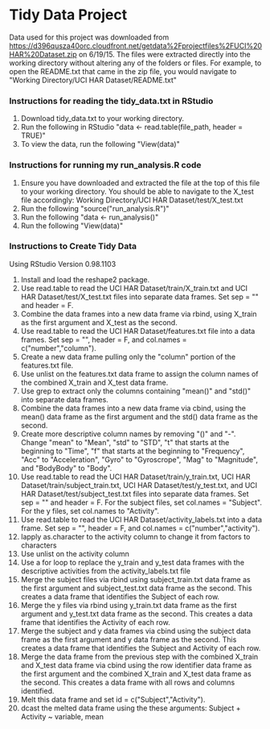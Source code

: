 # Tidy Data Project
Data used for this project was downloaded from https://d396qusza40orc.cloudfront.net/getdata%2Fprojectfiles%2FUCI%20HAR%20Dataset.zip on 6/19/15. The files were extracted directly into the working directory without altering any of the folders or files. For example, to open the README.txt that came in the zip file, you would navigate to "Working Directory/UCI HAR Dataset/README.txt"

### Instructions for reading the tidy_data.txt in RStudio

1. Download tidy_data.txt to your working directory.
2. Run the following in RStudio "data <- read.table(file_path, header = TRUE)"
3. To view the data, run the following "View(data)"

### Instructions for running my run_analysis.R code

1. Ensure you have downloaded and extracted the file at the top of this file to your working directory. You should be able to navigate to the X_test file accordingly: Working Directory/UCI HAR Dataset/test/X_test.txt
2. Run the following "source("run_analysis.R")"
3. Run the following "data <- run_analysis()"
4. Run the following "View(data)"

### Instructions to Create Tidy Data

Using RStudio Version 0.98.1103

1. Install and load the reshape2 package.
2. Use read.table to read the UCI HAR Dataset/train/X_train.txt and UCI HAR Dataset/test/X_test.txt files into separate data frames. Set sep = "" and header = F.
3. Combine the data frames into a new data frame via rbind, using X_train as the first argument and X_test as the second.
4. Use read.table to read the UCI HAR Dataset/features.txt file into a data frames. Set sep = "", header = F, and col.names = c("number","column").
5. Create a new data frame pulling only the "column" portion of the features.txt file.
6. Use unlist on the features.txt data frame to assign the column names of the combined X_train and X_test data frame.
7. Use grep to extract only the columns containing "mean()" and "std()" into separate data frames.
8. Combine the data frames into a new data frame via cbind, using the mean() data frame as the first argument and the std() data frame as the second.
9. Create more descriptive column names by removing "()" and "-". Change "mean" to "Mean", "std" to "STD", "t" that starts at the beginning to "Time", "f" that starts at the beginning to "Frequency", "Acc" to "Acceleration", "Gyro" to "Gyroscrope", "Mag" to "Magnitude", and "BodyBody" to "Body".
10. Use read.table to read the UCI HAR Dataset/train/y_train.txt, UCI HAR Dataset/train/subject_train.txt, UCI HAR Dataset/test/y_test.txt, and UCI HAR Dataset/test/subject_test.txt files into separate data frames. Set sep = "" and header = F. For the subject files, set col.names = "Subject". For the y files, set col.names to "Activity".
11. Use read.table to read the UCI HAR Dataset/activity_labels.txt into a data frame. Set sep = "", header = F, and col.names = c("number","activity").
11. lapply as.character to the activity column to change it from factors to characters
12. Use unlist on the activity column
13. Use a for loop to replace the y_train and y_test data frames with the descriptive activities from the activity_labels.txt file
14. Merge the subject files via rbind using subject_train.txt data frame as the first argument and subject_test.txt data frame as the second. This creates a data frame that identifies the Subject of each row.
15. Merge the y files via rbind using y_train.txt data frame as the first argument and y_test.txt data frame as the second. This creates a data frame that identifies the Activity of each row.
16. Merge the subject and y data frames via cbind using the subject data frame as the first argument and y data frame as the second. This creates a data frame that identifies the Subject and Activity of each row.
17. Merge the data frame from the previous step with the combined X_train and X_test data frame via cbind using the row identifier data frame as the first argument and the combined X_train and X_test data frame as the second. This creates a data frame with all rows and columns identified.
18. Melt this data frame and set id = c("Subject","Activity").
19. dcast the melted data frame using the these arguments: Subject + Activity ~ variable, mean
